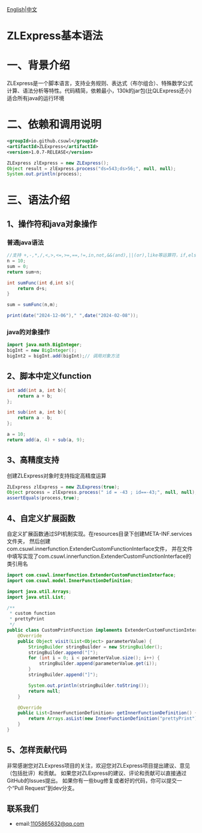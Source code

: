 
[English](README.md)|[中文](README-ZH.md)
# ZLExpress基本语法

# 一、背景介绍

ZLExpress是一个脚本语言，支持业务规则、表达式（布尔组合）、特殊数学公式计算、语法分析等特性。代码精简，依赖最小，130k的jar包(比QLExpress还小)适合所有java的运行环境

# 二、依赖和调用说明

```xml
<groupId>io.github.csuwl</groupId>
<artifactId>ZLExpress</artifactId>
<version>1.0.7-RELEASE</version>
```


```java
ZLExpress zlExpress = new ZLExpress();
Object result = zlExpress.process("ds=543;ds>56;", null, null);
System.out.println(process);
```

# 三、语法介绍

## 1、操作符和java对象操作
### 普通java语法
```java
//支持 +,-,*,/,<,>,<=,>=,==,!=,in,not,&&(and),||(or),like等运算符，if,else,for,break,continue等语句，支持自定义函数。支持创建java对象并调用方法。
n = 10;
sum = 0;
return sum+n;

int sumFunc(int d,int s){
    return d+s;
}

sum = sumFunc(n,m);

print(date("2024-12-06")," ",date("2024-02-08"));
```

### java的对象操作
```java
import java.math.BigInteger;
bigInt = new BigInteger();
bigInt2 = bigInt.add(bigInt);// 调用对象方法
```

## 2、脚本中定义function
```java
int add(int a, int b){
    return a + b;
};

int sub(int a, int b){
    return a - b;
};

a = 10;
return add(a, 4) + sub(a, 9);
```

## 3、高精度支持
创建ZLExpress对象时支持指定高精度运算
```java
ZLExpress zlExpress = new ZLExpress(true);
Object process = zlExpress.process(" id = -43 ; id==-43;", null, null);
assertEquals(process,true);
```


## 4、自定义扩展函数
自定义扩展函数通过SPI机制实现。在resources目录下创建META-INF.services文件夹，
然后创建com.csuwl.innerfunction.ExtenderCustomFunctionInterface文件，
并在文件中填写实现了com.csuwl.innerfunction.ExtenderCustomFunctionInterface的类引用名
```java
import com.csuwl.innerfunction.ExtenderCustomFunctionInterface;
import com.csuwl.model.InnerFunctionDefinition;

import java.util.Arrays;
import java.util.List;

/**
 * custom function
 * prettyPrint
 */
public class CustomPrintFunction implements ExtenderCustomFunctionInterface {
    @Override
    public Object visit(List<Object> parameterValue) {
        StringBuilder stringBuilder = new StringBuilder();
        stringBuilder.append("[");
        for (int i = 0; i < parameterValue.size(); i++) {
            stringBuilder.append(parameterValue.get(i));
        }
        stringBuilder.append("]");

        System.out.println(stringBuilder.toString());
        return null;
    }

    @Override
    public List<InnerFunctionDefinition> getInnerFunctionDefinition() {
        return Arrays.asList(new InnerFunctionDefinition("prettyPrint"),new InnerFunctionDefinition("myPrint"));
    }
}

```
## 5、怎样贡献代码
非常感谢您对ZLExpress项目的关注，欢迎您对ZLExpress项目提出建议、意见（包括批评）和贡献。
如果您对ZLExpress的建议、评论和贡献可以直接通过GitHub的Issues提出。
如果你有一些bug修复或者好的代码，你可以提交一个“Pull Request”到dev分支。


## 联系我们
-  email:1105865632@qq.com
